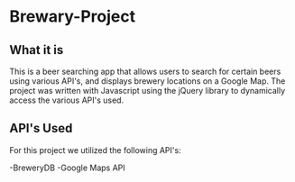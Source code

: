 # Brewary-Project

## What it is

This is a beer searching app that allows users to search for certain beers using various API's, and displays brewery locations on a Google Map. The project was written with Javascript using the jQuery library to dynamically access the various API's used. 

## API's Used

For this project we utilized the following API's:

  -BreweryDB
  -Google Maps API
  

